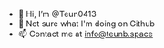 - 👋 Hi, I’m @Teun0413
- 👀 Not sure what I'm doing on Github
- 📫 Contact me at info@teunb.space

<!---
Teun0413/Teun0413 is a ✨ special ✨ repository because its `README.md` (this file) appears on your GitHub profile.
You can click the Preview link to take a look at your changes.
--->
